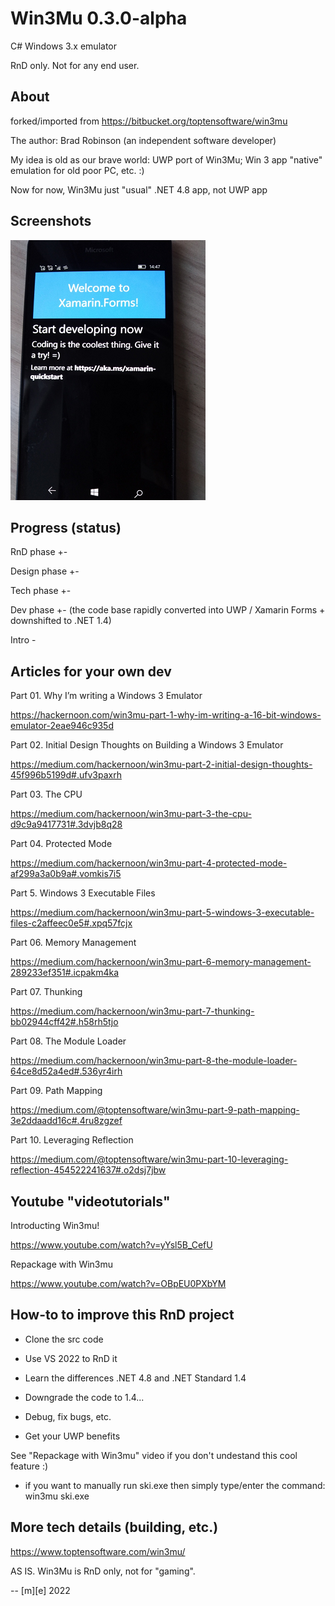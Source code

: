 # Win3Mu 0.3.0-alpha
C# Windows 3.x emulator

RnD only. Not for any end user.

## About
forked/imported from https://bitbucket.org/toptensoftware/win3mu

The author: Brad Robinson (an independent software developer)

My idea is old as our brave world: UWP port of Win3Mu; Win 3 app "native" emulation for old poor PC, etc. :) 

Now for now, Win3Mu just "usual" .NET 4.8 app, not UWP app 

## Screenshots
![Shot 1](Images/shot1.png)

## Progress (status)
RnD phase +-

Design phase +-

Tech phase +-

Dev phase +- (the code base rapidly converted into UWP / Xamarin Forms + downshifted to .NET 1.4)

Intro -

## Articles for your own dev
Part 01. Why I’m writing a Windows 3 Emulator

https://hackernoon.com/win3mu-part-1-why-im-writing-a-16-bit-windows-emulator-2eae946c935d

Part 02. Initial Design Thoughts on Building a Windows 3 Emulator

https://medium.com/hackernoon/win3mu-part-2-initial-design-thoughts-45f996b5199d#.ufv3paxrh

Part 03. The CPU

https://medium.com/hackernoon/win3mu-part-3-the-cpu-d9c9a9417731#.3dvjb8q28

Part 04. Protected Mode

https://medium.com/hackernoon/win3mu-part-4-protected-mode-af299a3a0b9a#.vomkis7i5

Part 5. Windows 3 Executable Files

https://medium.com/hackernoon/win3mu-part-5-windows-3-executable-files-c2affeec0e5#.xpq57fcjx

Part 06. Memory Management

https://medium.com/hackernoon/win3mu-part-6-memory-management-289233ef351#.icpakm4ka

Part 07. Thunking

https://medium.com/hackernoon/win3mu-part-7-thunking-bb02944cff42#.h58rh5tjo

Part 08. The Module Loader

https://medium.com/hackernoon/win3mu-part-8-the-module-loader-64ce8d52a4ed#.536yr4irh

Part 09. Path Mapping

https://medium.com/@toptensoftware/win3mu-part-9-path-mapping-3e2ddaadd16c#.4ru8zgzef

Part 10. Leveraging Reflection

https://medium.com/@toptensoftware/win3mu-part-10-leveraging-reflection-454522241637#.o2dsj7jbw

## Youtube "videotutorials"

Introducting Win3mu!

https://www.youtube.com/watch?v=yYsl5B_CefU

Repackage with Win3mu

https://www.youtube.com/watch?v=OBpEU0PXbYM


## How-to to improve this RnD project

- Clone the src code

- Use VS 2022 to RnD it

- Learn the differences .NET 4.8 and .NET Standard 1.4

- Downgrade the code to 1.4...

- Debug, fix bugs, etc. 

- Get your UWP benefits

See "Repackage with Win3mu" video if you don't undestand this cool feature :)

- if you want to manually run ski.exe then simply type/enter the command:
win3mu ski.exe


## More tech details (building, etc.)

https://www.toptensoftware.com/win3mu/



AS IS. Win3Mu is RnD only, not for "gaming". 


-- [m][e] 2022


